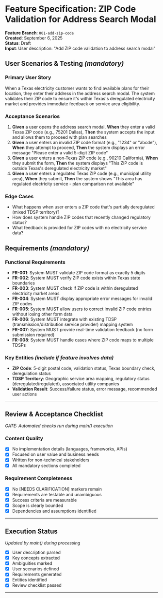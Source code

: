 # Feature Specification: ZIP Code Validation for Address Search Modal

**Feature Branch**: `001-add-zip-code`  
**Created**: September 6, 2025  
**Status**: Draft  
**Input**: User description: "Add ZIP code validation to address search modal"

## User Scenarios & Testing *(mandatory)*

### Primary User Story
When a Texas electricity customer wants to find available plans for their location, they enter their address in the address search modal. The system validates their ZIP code to ensure it's within Texas's deregulated electricity market and provides immediate feedback on service area eligibility.

### Acceptance Scenarios
1. **Given** a user opens the address search modal, **When** they enter a valid Texas ZIP code (e.g., 75201 Dallas), **Then** the system accepts the input and allows them to proceed with plan searches
2. **Given** a user enters an invalid ZIP code format (e.g., "1234" or "abcde"), **When** they attempt to proceed, **Then** the system displays an error message "Please enter a valid 5-digit ZIP code"
3. **Given** a user enters a non-Texas ZIP code (e.g., 90210 California), **When** they submit the form, **Then** the system displays "This ZIP code is outside Texas's deregulated electricity market"
4. **Given** a user enters a regulated Texas ZIP code (e.g., municipal utility area), **When** they submit, **Then** the system shows "This area has regulated electricity service - plan comparison not available"

### Edge Cases
- What happens when user enters a ZIP code that's partially deregulated (mixed TDSP territory)?
- How does system handle ZIP codes that recently changed regulatory status?
- What feedback is provided for ZIP codes with no electricity service data?

## Requirements *(mandatory)*

### Functional Requirements
- **FR-001**: System MUST validate ZIP code format as exactly 5 digits
- **FR-002**: System MUST verify ZIP code exists within Texas state boundaries
- **FR-003**: System MUST check if ZIP code is within deregulated electricity market areas
- **FR-004**: System MUST display appropriate error messages for invalid ZIP codes
- **FR-005**: System MUST allow users to correct invalid ZIP code entries without losing other form data
- **FR-006**: System MUST integrate with existing TDSP (transmission/distribution service provider) mapping system
- **FR-007**: System MUST provide real-time validation feedback (no form submission required)
- **FR-008**: System MUST handle cases where ZIP code maps to multiple TDSPs

### Key Entities *(include if feature involves data)*
- **ZIP Code**: 5-digit postal code, validation status, Texas boundary check, deregulation status
- **TDSP Territory**: Geographic service area mapping, regulatory status (deregulated/regulated), associated utility companies
- **Validation Result**: Success/failure status, error message, recommended user actions

---

## Review & Acceptance Checklist
*GATE: Automated checks run during main() execution*

### Content Quality
- [x] No implementation details (languages, frameworks, APIs)
- [x] Focused on user value and business needs
- [x] Written for non-technical stakeholders
- [x] All mandatory sections completed

### Requirement Completeness
- [x] No [NEEDS CLARIFICATION] markers remain
- [x] Requirements are testable and unambiguous  
- [x] Success criteria are measurable
- [x] Scope is clearly bounded
- [x] Dependencies and assumptions identified

---

## Execution Status
*Updated by main() during processing*

- [x] User description parsed
- [x] Key concepts extracted
- [x] Ambiguities marked
- [x] User scenarios defined
- [x] Requirements generated
- [x] Entities identified
- [x] Review checklist passed

---